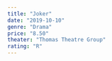 ```yaml
---
title: "Joker"
date: "2019-10-10"
genre: "Drama"
price: "8.50"
theater: "Thomas Theatre Group"
rating: "R"
---
```

